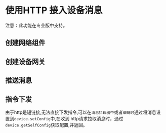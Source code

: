 # 使用HTTP 接入设备消息

注意：此功能在专业版中支持。

## 创建网络组件


## 创建设备网关


## 推送消息


## 指令下发

由于http是短链接,无法直接下发指令,可以在`消息拦截器中`或者`编码时`通过将消息设置到`device.setConfig`中,在收到
http请求拉取消息时，通过`device.getSelfConfig`获取配置,并返回。